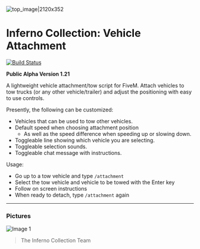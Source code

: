 ![top_image|2120x352](https://i.imgur.com/eydEeF0.jpg) 
# Inferno Collection: Vehicle Attachment
[![Build Status](https://travis-ci.com/inferno-collection/Vehicle-Attachment.svg?branch=development)](https://travis-ci.com/inferno-collection/Vehicle-Attachment)

__Public Alpha Version 1.21__

A lightweight vehicle attachment/tow script for FiveM. Attach vehicles to tow trucks (or any other vehicle/trailer) and adjust the positioning with easy to use controls.

Presently, the following can be customized:
- Vehicles that can be used to tow other vehicles.
- Default speed when choosing attachment position
    - As well as the speed difference when speeding up or slowing down.
- Toggleable line showing which vehicle you are selecting.
- Toggleable selection sounds.
- Toggleable chat message with instructions.

Usage:
- Go up to a tow vehicle and type `/attachment`
- Select the tow vehicle and vehicle to be towed with the Enter key
- Follow on screen instructions
- When ready to detach, type `/attachment` again

***
### Pictures
![Image 1](https://i.ibb.co/VxRNcxd/image.png)

> The Inferno Collection Team